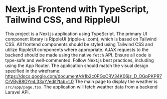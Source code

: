 # Next.js Frontend with TypeScript, Tailwind CSS, and RippleUI

This project is a Next.js application using TypeScript.
The primary UI component library is RippleUI (ripple-ui.com), which is based on Tailwind CSS.
All frontend components should be styled using Tailwind CSS and utilize RippleUI components where appropriate.
AJAX requests to the backend should be made using the native `fetch` API.
Ensure all code is type-safe and well-commented.
Follow Next.js best practices, including using the App Router.
The application should match the visual design specified in the wireframe: https://docs.google.com/document/d/1b2c0PGxCRV34K06jz_D_OGpPKPR7CrVByB8OYmL33xY/edit?tab=t.0
The main page to display the weather is `src/app/page.tsx`.
The application will fetch weather data from a backend Laravel API.
